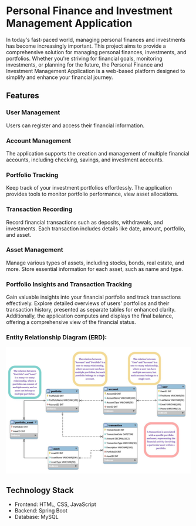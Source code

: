 # Personal Finance and Investment Management Application

In today's fast-paced world, managing personal finances and investments has become increasingly important. This project aims to provide a comprehensive solution for managing personal finances, investments, and portfolios. Whether you're striving for financial goals, monitoring investments, or planning for the future, the Personal Finance and Investment Management Application is a web-based platform designed to simplify and enhance your financial journey.

## Features

### User Management
Users can register and access their financial information.

### Account Management
The application supports the creation and management of multiple financial accounts, including checking, savings, and investment accounts.

### Portfolio Tracking
Keep track of your investment portfolios effortlessly. The application provides tools to monitor portfolio performance, view asset allocations.

### Transaction Recording
Record financial transactions such as deposits, withdrawals, and investments. Each transaction includes details like date, amount, portfolio, and asset.

### Asset Management
Manage various types of assets, including stocks, bonds, real estate, and more. Store essential information for each asset, such as name and type.

### Portfolio Insights and Transaction Tracking
Gain valuable insights into your financial portfolio and track transactions effectively. Explore detailed overviews of users' portfolios and their transaction history, presented as separate tables for enhanced clarity. Additionally, the application computes and displays the final balance, offering a comprehensive view of the financial status.

### Entity Relationship Diagram (ERD):
![Project Screenshot](ERD-image.jpg)

## Technology Stack

- Frontend: HTML, CSS, JavaScript
- Backend: Spring Boot
- Database: MySQL

